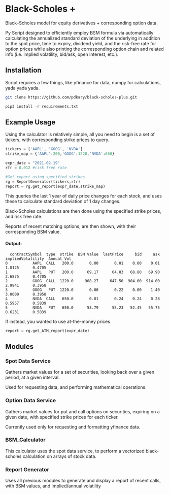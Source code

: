 # Black-Scholes +
Black–Scholes model for equity derivatives + corresponding option data.

Py Script designed to efficiently employ BSM formula via automatically calculating the annualized standard deviation of the underlying in addition to the spot price, time to expiry, dividend yield, and the risk-free rate for option prices while also printing the corresponding option chain and related info (i.e. implied volatility, bid/ask, open interest, etc.).

## Installation
Script requires a few things, like yfinance for data, numpy for calculations, yada yada yada.
```sh
git clone https://github.com/pdkary/black-scholes-plus.git
```
```python
pip3 install -r requirements.txt
```

## Example Usage
Using the calculator is relatively simple, all you need to begin is a set of tickers, with corresponding strike prices to query.
```python
tickers = ['AAPL', 'GOOG', 'NVDA']
strike_map = {'AAPL':200,'GOOG':1220,'NVDA':650}

expr_date = "2021-02-19"
rfr = 0.012 #risk free rate

#Get report using specified strikes
rg = ReportGenerator(tickers,rfr)
report = rg.get_report(expr_date,strike_map)
```
This queries the last 1 year of daily price changes for each stock, and uses these to calculate standard deviation of 1 day changes.

Black-Scholes calculations are then done using the specified strike prices, and risk free rate.

Reports of recent matching options, are then shown, with their corresponding BSM value.
#### Output:
```
  contractSymbol  type  strike  BSM Value  lastPrice     bid     ask  impliedVolatility  Annual Vol
0           AAPL  CALL   200.0       0.00       0.01    0.00    0.01             1.8125      0.4705
1           AAPL   PUT   200.0      69.17      64.83   68.80   69.90             2.6875      0.4705
2           GOOG  CALL  1220.0     908.27     647.50  904.00  914.00             2.9941      0.3958
3           GOOG   PUT  1220.0       0.00       0.22    0.00    1.40             3.0000      0.3958
4           NVDA  CALL   650.0       0.01       0.24    0.24    0.28             0.5957      0.5839
5           NVDA   PUT   650.0      53.79      55.23   52.45   55.75             0.6231      0.5839
```

If instead, you wanted to use at-the-money prices
```python
report = rg.get_ATM_report(expr_date)
```
## Modules
### Spot Data Service
Gathers market values for a set of securities, looking back over a given period, at a given interval.

Used for requesting data, and performing mathematical operations.

### Option Data Service
Gathers market values for put and call options on securities, expiring on a given date, with specified strike prices for each ticker.

Currently used only for requesting and formatting yfinance data.

### BSM_Calculator
This calculator uses the spot data service, to perform a vectorized black-scholes calculation on arrays of stock data.

### Report Generator
Uses all previous modules to generate and display a report of recent calls, with BSM values, and implied/annual volatility